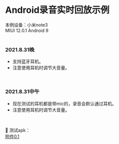 

<br/>

Android录音实时回放示例
====

本例设备：小米note3  
MIUI 12.0.1
Android 9   
<br/>

### 2021.8.31晚
* 支持蓝牙耳机。
* 注意使用耳机时调节大音量。
<br/>

### 2021.8.31中午
* 现在测试的耳机都是带mic的，录音会默认通过耳机。
* 注意使用耳机时调节大音量。
<br/>

🚀 测试apk：         
<a href="https://gitee.com/vigiles/headsetplayback/raw/master/app/apk/release/app-release.apk" target="_blank">附件0.1</a>      
<br/>       
     